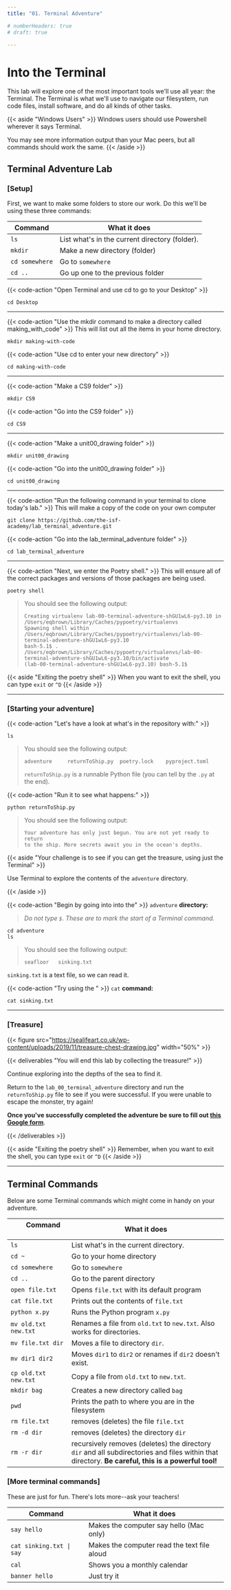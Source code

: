 ```yaml
---
title: "01. Terminal Adventure"

# numberHeaders: true
# draft: true

---
```

# Into the Terminal
This lab will explore one of the most important tools we'll use all year: the Terminal. The Terminal is what we'll use to navigate our filesystem, run code files, install software, and
do all kinds of other tasks.


{{< aside "Windows Users" >}}
Windows users should use Powershell wherever it says Terminal.

You may see more information output than your Mac peers, but all commands should work the same.
{{< /aside >}}


## Terminal Adventure Lab

### [Setup]

First, we want to make some folders to store our work. Do this we'll be using these three commands:

| Command              | What it does                                 |
| --------------       | -------------------------------------------- |
| `ls`                 | List what's in the current directory (folder).        |
| `mkdir`              | Make a new directory (folder)                   |
| `cd somewhere`       | Go to `somewhere`                            |
| `cd ..`       | Go up one to the previous folder                            |

{{< code-action "Open Terminal and use cd to go to your Desktop" >}}

```shell
cd Desktop
```

---

{{< code-action "Use the mkdir command to make a directory called making_with_code" >}} This will list out all the items in your home directory.

```shell
mkdir making-with-code
```

{{< code-action "Use cd to enter your new directory" >}}

```shell
cd making-with-code
```

---

{{< code-action "Make a CS9 folder" >}}

```shell
mkdir CS9
```
{{< code-action "Go into the CS9 folder" >}}

```shell
cd CS9
```

---

{{< code-action "Make a unit00_drawing folder" >}}

```shell
mkdir unit00_drawing
```
{{< code-action "Go into the unit00_drawing folder" >}}
```shell
cd unit00_drawing
```

---

{{< code-action "Run the following command in your terminal to clone today's lab." >}} This will make a copy of the code on your own computer

```shell
git clone https://github.com/the-isf-academy/lab_terminal_adventure.git
```

{{< code-action "Go into the lab_terminal_adventure folder" >}}
```shell
cd lab_terminal_adventure
```

---

{{< code-action "Next, we enter the Poetry shell." >}} This will ensure all of the correct packages and versions of those packages are being used.
```shell
poetry shell
```
> You should see the following output:
> ```shell
> Creating virtualenv lab-00-terminal-adventure-shGU1wL6-py3.10 in /Users/eqbrown/Library/Caches/pypoetry/virtualenvs
> Spawning shell within /Users/eqbrown/Library/Caches/pypoetry/virtualenvs/lab-00-terminal-adventure-shGU1wL6-py3.10
>bash-5.1$ . /Users/eqbrown/Library/Caches/pypoetry/virtualenvs/lab-00-terminal-adventure-shGU1wL6-py3.10/bin/activate
>(lab-00-terminal-adventure-shGU1wL6-py3.10) bash-5.1$

{{< aside "Exiting the poetry shell" >}}
When you want to exit the shell, you can type `exit` or `^D`
{{< /aside >}}

---

### [Starting your adventure]

{{< code-action "Let's have a look at what's in the repository with:" >}}
```shell
ls
```
> You should see the following output:
> ```shell
> adventure	    returnToShip.py  poetry.lock	pyproject.toml
> ```
> `returnToShip.py` is a runnable Python file (you can tell by the `.py` at the end).

{{< code-action "Run it to see what happens:" >}}

```shell
python returnToShip.py

```
> You should see the following output:
> ```shell
>Your adventure has only just begun. You are not yet ready to return
>to the ship. More secrets await you in the ocean's depths.
>```

{{< aside "Your challenge is to see if you can get the treasure, using just the Terminal" >}}

Use Terminal to explore the contents of the `adventure` directory.

{{< /aside >}}



{{< code-action "Begin by going into into the" >}}  `adventure` **directory:**
> *Do not type `$`. These are to mark the start of a Terminal command.*

```shell
cd adventure
ls
```
> You should see the following output:
> ```shell
>seafloor	sinking.txt
>```

`sinking.txt` is a text file, so we can read it.

{{< code-action "Try using the " >}} `cat` **command:**

```shell
cat sinking.txt
```
---

### [Treasure]

{{< figure src="https://sealifeart.co.uk/wp-content/uploads/2019/11/treasure-chest-drawing.jpg" width="50%"  >}}

{{< deliverables "You will end this lab by collecting the treasure!" >}}

Continue exploring into the depths of the sea to find it.

Return to the `lab_00_terminal_adventure` directory and run the `returnToShip.py` file to see if you were successful. If you were unable to escape the monster, try again!

**Once you've successfully completed the adventure be sure to fill out [this Google form](https://docs.google.com/forms/d/e/1FAIpQLSc_OBYmQV95aeB96HuDfk9c3bBFzrV9HJBGFm6GVL2tFLQlfw/viewform?usp=sf_link)**.


{{< /deliverables >}}

{{< aside "Exiting the poetry shell" >}}
Remember, when you want to exit the shell, you can type `exit` or `^D`
{{< /aside >}}

---

## Terminal Commands
Below are some Terminal commands which might come in handy on your adventure.


| &nbsp; &nbsp; &nbsp; &nbsp; Command &nbsp; &nbsp; &nbsp; &nbsp; &nbsp; &nbsp; &nbsp; &nbsp; &nbsp; &nbsp; &nbsp; &nbsp; &nbsp; &nbsp; &nbsp; &nbsp;| What it does                                 |
| --------------       | -------------------------------------------- |
| `ls`                 | List what's in the current directory.        |
| `cd ~`               | Go to your home directory                    |
| `cd somewhere`       | Go to `somewhere`                            |
| `cd ..`              | Go to the parent directory                   |
| `open file.txt`      | Opens `file.txt` with its default program    |
| `cat file.txt`       | Prints out the contents of `file.txt`        |
| `python x.py`        | Runs the Python program `x.py`               |
| `mv old.txt new.txt` | Renames a file from `old.txt` to `new.txt`. Also works for directories. |
| `mv file.txt dir`    | Moves a file to directory `dir`.             |
| `mv dir1 dir2`       | Moves `dir1` to `dir2` or renames if `dir2` doesn't exist.          |
| `cp old.txt new.txt` | Copy a file from `old.txt` to `new.txt`.     |
| `mkdir bag`          | Creates a new directory called `bag`     |
| `pwd`                | Prints the path to where you are in the filesystem |
| `rm file.txt`        | removes (deletes) the file `file.txt`        |
| `rm -d dir`          | removes (deletes) the directory `dir`        |
| `rm -r dir`          | recursively removes (deletes) the directory `dir` and all subdirectories and files within that directory. **Be careful, this is a powerful tool!** |


### [More terminal commands]
These are just for fun. There's lots more--ask your teachers!

| Command              | What it does                                 |
| --------------       | -------------------------------------------- |
| `say hello`          | Makes the computer say hello (Mac only)      |
| `cat sinking.txt \| say` | Makes the computer read the text file aloud |
| `cal`                | Shows you a monthly calendar                 |
| `banner hello`       | Just try it                                  |
